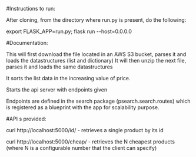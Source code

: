 #Instructions to run:


After cloning, 
from the directory where run.py is present, do the following:

export FLASK_APP=run.py;
flask run --host=0.0.0.0

#Documentation:

This will first download the file located in an AWS S3 bucket, parses it and loads the datastructures (list and dictionary)
It will then unzip the next file, parses it and loads the same datastructures

It sorts the list data in the increasing value of price.

Starts the api server with endpoints given

Endpoints are defined in the search package (psearch.search.routes) which is registered as a blueprint with the app for scalability purpose.

#API s provided:

 curl  http://localhost:5000/id/<id> - retrieves a single product by its id
 
 curl  http://localhost:5000/cheap/<n> - retrieves the N cheapest products (where N is a configurable number that the client can specify)

